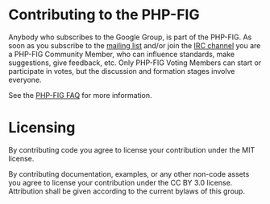 # Contributing to the PHP-FIG

Anybody who subscribes to the Google Group, is part of the PHP-FIG. As soon as
you subscribe to the [mailing list](http://groups.google.com/group/php-fig/)
and/or join the [IRC channel](http://www.php-fig.org/irc/) you are a PHP-FIG
Community Member, who can influence standards, make suggestions, give feedback,
etc. Only PHP-FIG Voting Members can start or participate in votes, but the
discussion and formation stages involve everyone.

See the [PHP-FIG FAQ](http://www.php-fig.org/faq/) for more information.

# Licensing

By contributing code you agree to license your contribution under the MIT
license.

By contributing documentation, examples, or any other non-code assets you agree
to license your contribution under the CC BY 3.0 license. Attribution shall be
given according to the current bylaws of this group.
